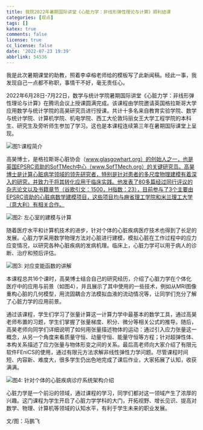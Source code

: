 ```yaml
---
title: 我院2022年暑期国际讲堂《心脏力学：非线形弹性理论与计算》顺利结课
categories: [观点]
tags: []
katex: true
comments: false
license: true
cc_license: false
date: '2022-07-23 19:39'
abbrlink: 54536
---
```

我是此次暑期课堂的助教，照着李卓榕老师给的模板写了此新闻稿。经此一事，我发现自己一点都不称职，事情干不好，毫无责任心。
<div id='empty'></div>
<div></div>
<!--more-->
 

2022年6月28日-7月22日，数学与统计学院暑期国际讲堂《心脏力学：非线形弹性理论与计算》在腾讯会议上授课圆满完成。该课程由学院邀请英国格拉斯哥大学应用数学与统计学院的高昊研究员进行授课。共计十多名来自教育实验学院、数学与统计学院、计算机学院、机电学院、西工大伦敦玛丽女王大学工程学院的本科生、研究生及旁听师生参加了学习。这也是本课程连续第三年在暑期国际课堂上呈现。

![图1:课程简介](https://githubimages.pengfeima.cn/images/202302231937980.jpg)



高昊博士，是格拉斯哥心脏协会（www.glasgowhart.org）的创始人之一，也是英国EPSRC资助的SofTMech中心（www.SofTMech.org）的关键研究员。高昊博士是计算心脏病学领域的领先研究者，特别是针对患者的多尺度物理建模有着深入的研究，并致力于将其转化应用于临床实践。他发表了80多篇经过同行评议的杂志论文以及书籍章节（谷歌引文：1500，H指数：23），目前参与了3个主要由EPSRC资助的心脏病数学建模项目，这些项目均与麻省理工学院和米兰理工大学（意大利）有相关合作。



![图2: 左心室的建模与计算](https://githubimages.pengfeima.cn/images/202302231937006.jpg) 



随着医疗水平和计算机技术的进步，针对个体的心脏疾病医疗技术也得到了长足的发展。心脏力学采用数学物理方法对心脏进行建模，模拟心脏在工作过程中的应力应变情况，以研究各种心脏疾病的发病机理。临床上，心脏力学可以用于病人的诊断、治疗和预后评估。

![图3: 对应变能函数的讲解](https://githubimages.pengfeima.cn/images/202302231940495.jpg) 



本课程总共16个课时，高昊博士结合自己的研究经历，介绍了心脏力学在个体化医疗中的应用与前景（如图4），并且展示了其中使用的一些技术，例如从MRI图像重构心脏的几何模型，用流固耦合方法模拟血液的流动情况等，让同学们充分了解了心脏力学的应用前景。

通过该课程，学生们学习了张量计算这一计算力学中最基本的数学工具，通过高昊老师布置的习题，学生们掌握了张量梯度、积分、微分等相关公式的推导。随后，高昊老师向同学们详细说明了如何用张量描述物体的运动：通过引入应力张量这一概念，从另一个角度来看质量守恒、动量守恒、能量守恒等方程；针对超弹性体、本构关系描述了应力张量与物体形变之间的关系。最后高老师向大家介绍了有限元软件FEniCS的使用，通过有限元方法求解非线性弹性力学问题。尽管课程时间短、内容新、难度大，很多学生仍出色地完成了课后作业，大家拓展了认知，收获满满。

![图4: 针对个体的心脏疾病诊疗系统架构介绍](https://githubimages.pengfeima.cn/images/202302231940958.jpg) 



 

心脏力学是一个前沿的领域，通过课程的学习，同学们都对这一领域产生了浓厚的兴趣。这门课程为学生开启了心脏力学学科的大门，开拓视野、增长见识、提高对数学、物理、计算机等领域的认知水平，有利于学生未来的职业发展。

 

文/图：马鹏飞
